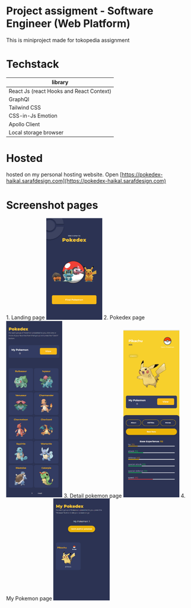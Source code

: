 # Project assigment - Software Engineer (Web Platform)

This is miniproject made for tokopedia assignment

# Techstack

| library  |
| ------------- | 
| React Js (react Hooks and React Context) | 
| GraphQl | 
| Tailwind CSS | 
| CSS-in-Js Emotion |
| Apollo Client |
| Local storage browser |

# Hosted 
hosted on my personal hosting website.
Open [https://pokedex-haikal.sarafdesign.com](https://pokedex-haikal.sarafdesign.com) 

# Screenshot pages


<tr style="text-align:center">
  <td>
    1. Landing page
  </td>
  <td>
    <img width="30%" src="https://github.com/GagaPoloJr/pokedex-haikal/blob/master/landing.png" />
  </td> 
   <td>
    2. Pokedex page
  </td>
  <td>
    <img width="30%" src="https://github.com/GagaPoloJr/pokedex-haikal/blob/master/listpokemon.png" />
  </td> 
   <td>
    3. Detail pokemon page
  </td>
  <td>
    <img width="30%" src="https://github.com/GagaPoloJr/pokedex-haikal/blob/master/detail.png" />
  </td> 
   <td>
    4. My Pokemon page
  </td>
  <td>
    <img width="30%" src="https://github.com/GagaPoloJr/pokedex-haikal/blob/master/my pokemon.png" />
  </td> 
 </tr>


